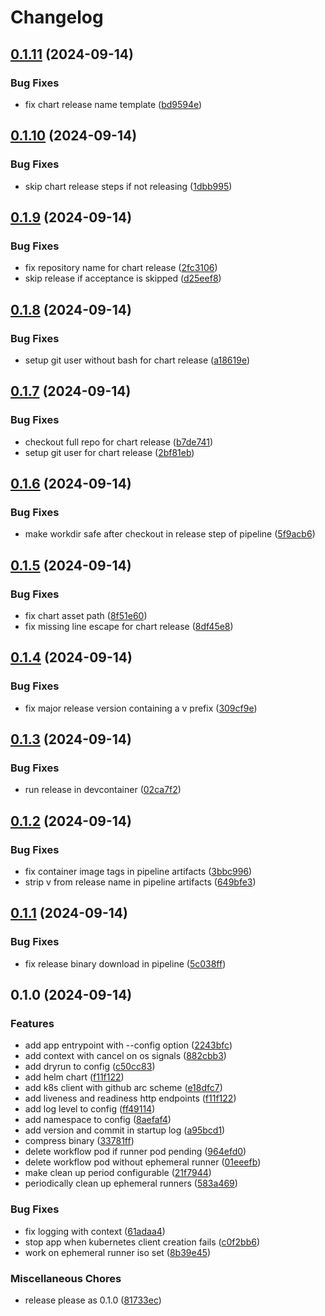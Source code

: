 # Changelog

## [0.1.11](https://github.com/Wielewout/arc-cleaner/compare/v0.1.10...v0.1.11) (2024-09-14)


### Bug Fixes

* fix chart release name template ([bd9594e](https://github.com/Wielewout/arc-cleaner/commit/bd9594e98d8ba0eb8a6a19cca88bcd581497a490))

## [0.1.10](https://github.com/Wielewout/arc-cleaner/compare/v0.1.9...v0.1.10) (2024-09-14)


### Bug Fixes

* skip chart release steps if not releasing ([1dbb995](https://github.com/Wielewout/arc-cleaner/commit/1dbb995e2c2d5067b619edf7e4d4b663cd91d945))

## [0.1.9](https://github.com/Wielewout/arc-cleaner/compare/v0.1.8...v0.1.9) (2024-09-14)


### Bug Fixes

* fix repository name for chart release ([2fc3106](https://github.com/Wielewout/arc-cleaner/commit/2fc310681b015fe50377d0f78b9e64f9e1d50bd3))
* skip release if acceptance is skipped ([d25eef8](https://github.com/Wielewout/arc-cleaner/commit/d25eef83e5219485f050d2fd58394af6cebfd87a))

## [0.1.8](https://github.com/Wielewout/arc-cleaner/compare/v0.1.7...v0.1.8) (2024-09-14)


### Bug Fixes

* setup git user without bash for chart release ([a18619e](https://github.com/Wielewout/arc-cleaner/commit/a18619ec8c8d202d8c3840dbb3f3f07b45c992bc))

## [0.1.7](https://github.com/Wielewout/arc-cleaner/compare/v0.1.6...v0.1.7) (2024-09-14)


### Bug Fixes

* checkout full repo for chart release ([b7de741](https://github.com/Wielewout/arc-cleaner/commit/b7de741a213e18bdeb716888561b0d109d15a738))
* setup git user for chart release ([2bf81eb](https://github.com/Wielewout/arc-cleaner/commit/2bf81eb5b5a584f54b700915edb547193f561bb6))

## [0.1.6](https://github.com/Wielewout/arc-cleaner/compare/v0.1.5...v0.1.6) (2024-09-14)


### Bug Fixes

* make workdir safe after checkout in release step of pipeline ([5f9acb6](https://github.com/Wielewout/arc-cleaner/commit/5f9acb679c1d19340d8ad45174db7cfabc63d1ef))

## [0.1.5](https://github.com/Wielewout/arc-cleaner/compare/v0.1.4...v0.1.5) (2024-09-14)


### Bug Fixes

* fix chart asset path ([8f51e60](https://github.com/Wielewout/arc-cleaner/commit/8f51e60cfc839b25560c77602527c38797616182))
* fix missing line escape for chart release ([8df45e8](https://github.com/Wielewout/arc-cleaner/commit/8df45e88b4ae69caea760430db649e7d3bde4b93))

## [0.1.4](https://github.com/Wielewout/arc-cleaner/compare/v0.1.3...v0.1.4) (2024-09-14)


### Bug Fixes

* fix major release version containing a v prefix ([309cf9e](https://github.com/Wielewout/arc-cleaner/commit/309cf9ec9ed012df5f6a774ba5f2f2f6a67ee938))

## [0.1.3](https://github.com/Wielewout/arc-cleaner/compare/v0.1.2...v0.1.3) (2024-09-14)


### Bug Fixes

* run release in devcontainer ([02ca7f2](https://github.com/Wielewout/arc-cleaner/commit/02ca7f26cb3c5eebc9cb47b90c58eceabbe87a4a))

## [0.1.2](https://github.com/Wielewout/arc-cleaner/compare/v0.1.1...v0.1.2) (2024-09-14)


### Bug Fixes

* fix container image tags in pipeline artifacts ([3bbc996](https://github.com/Wielewout/arc-cleaner/commit/3bbc996c05ce9d486981c29fa8be6cfb5e86d9d0))
* strip v from release name in pipeline artifacts ([649bfe3](https://github.com/Wielewout/arc-cleaner/commit/649bfe3ac6cdf690fe180a9e854fd2d776451f78))

## [0.1.1](https://github.com/Wielewout/arc-cleaner/compare/v0.1.0...v0.1.1) (2024-09-14)


### Bug Fixes

* fix release binary download in pipeline ([5c038ff](https://github.com/Wielewout/arc-cleaner/commit/5c038ffd8ce90993d2f5d76972beab3699b05bbb))

## 0.1.0 (2024-09-14)


### Features

* add app entrypoint with --config option ([2243bfc](https://github.com/Wielewout/arc-cleaner/commit/2243bfc0bf9bafcccb237529856ebf6b90b2c4bc))
* add context with cancel on os signals ([882cbb3](https://github.com/Wielewout/arc-cleaner/commit/882cbb3d668f8f9606f1e80e2d80d9529d259c23))
* add dryrun to config ([c50cc83](https://github.com/Wielewout/arc-cleaner/commit/c50cc83c23a26fccf6ce9271eec0c6c0aacf2689))
* add helm chart ([f11f122](https://github.com/Wielewout/arc-cleaner/commit/f11f1229a2ab6d46165ddf12006e1dfc70c7caf0))
* add k8s client with github arc scheme ([e18dfc7](https://github.com/Wielewout/arc-cleaner/commit/e18dfc71eca562c05ed569f251bef8610e8f1c4d))
* add liveness and readiness http endpoints ([f11f122](https://github.com/Wielewout/arc-cleaner/commit/f11f1229a2ab6d46165ddf12006e1dfc70c7caf0))
* add log level to config ([ff49114](https://github.com/Wielewout/arc-cleaner/commit/ff49114b92d2f26be373d277768529085fb3fa49))
* add namespace to config ([8aefaf4](https://github.com/Wielewout/arc-cleaner/commit/8aefaf4e85fbdacfe9bcf1707c27c9419ce9a582))
* add version and commit in startup log ([a95bcd1](https://github.com/Wielewout/arc-cleaner/commit/a95bcd1861be781b42a8138bc6c4b269a5ab9126))
* compress binary ([33781ff](https://github.com/Wielewout/arc-cleaner/commit/33781ffa099e0062505890775b54917f2396bbf4))
* delete workflow pod if runner pod pending ([964efd0](https://github.com/Wielewout/arc-cleaner/commit/964efd031d9b9b98fd48fab5d224a4a477501b8f))
* delete workflow pod without ephemeral runner ([01eeefb](https://github.com/Wielewout/arc-cleaner/commit/01eeefb8a07e6392caeb565d1ecef356d0b4a46f))
* make clean up period configurable ([21f7944](https://github.com/Wielewout/arc-cleaner/commit/21f79440ed4f735b05d44e831ceb1338213a46ec))
* periodically clean up ephemeral runners ([583a469](https://github.com/Wielewout/arc-cleaner/commit/583a469bc647f186befa4eaa4d9af1fcca95f001))


### Bug Fixes

* fix logging with context ([61adaa4](https://github.com/Wielewout/arc-cleaner/commit/61adaa4b3cbb30fd29552cdc4df112a6831135d6))
* stop app when kubernetes client creation fails ([c0f2bb6](https://github.com/Wielewout/arc-cleaner/commit/c0f2bb63bef03116baaa07193a67cd77eb1e60e3))
* work on ephemeral runner iso set ([8b39e45](https://github.com/Wielewout/arc-cleaner/commit/8b39e458f7c3c1f7094e88e480ca36e9a9924bc0))


### Miscellaneous Chores

* release please as 0.1.0 ([81733ec](https://github.com/Wielewout/arc-cleaner/commit/81733ec367278bd971b1965f2352bdc41a268174))
